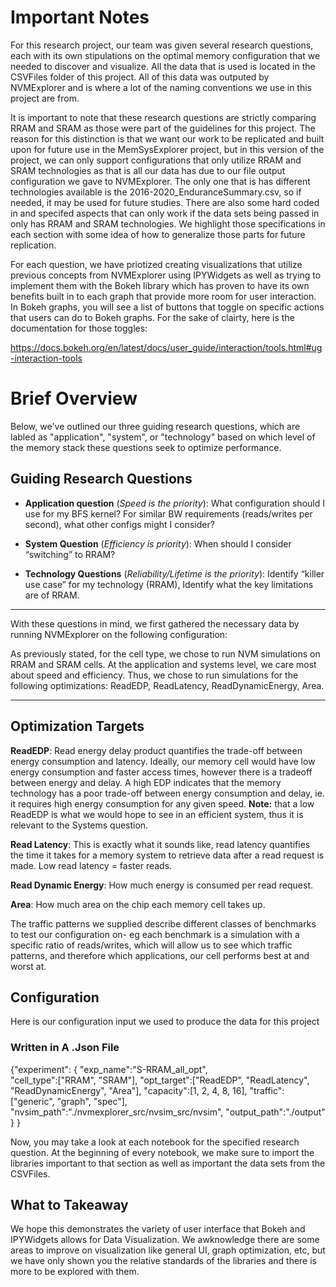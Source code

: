 # **Important Notes**

For this research project, our team was given several research questions, each with its own stipulations on the optimal memory configuration that we needed to discover and visualize. All the data that is used is located in the CSVFiles folder of this project. All of this data was outputed by NVMExplorer and is where a lot of the naming conventions we use in this project are from. 

It is important to note that these research questions are strictly comparing RRAM and SRAM as those were part of the guidelines for this project. The reason for this distinction is that we want our work to be replicated and built upon for future use in the MemSysExplorer project, but in this version of the project, we can only support configurations that only utilize RRAM and SRAM technologies as that is all our data has due to our file output configuration we gave to NVMExplorer. The only one that is has different technologies available is the 2016-2020_EnduranceSummary.csv, so if needed, it may be used for future studies. There are also some hard coded in and specifed aspects that can only work if the data sets being passed in only has RRAM and SRAM technologies. We highlight those specifications in each section with some idea of how to generalize those parts for future replication.

For each question, we have priotized creating visualizations that utilize previous concepts from NVMExplorer using IPYWidgets as well as trying to implement them with the Bokeh library which has proven to have its own benefits built in to each graph that provide more room for user interaction. In Bokeh graphs, you will see a list of buttons that toggle on specific actions that users can do to Bokeh graphs. For the sake of clairty, here is the documentation for those toggles:

https://docs.bokeh.org/en/latest/docs/user_guide/interaction/tools.html#ug-interaction-tools

# **Brief Overview**
Below, we've outlined our three guiding research questions, which are labled as "application", "system", or "technology" based on which level of the memory stack these questions seek to optimize performance.

## **Guiding Research Questions**

*   **Application question** (*Speed is the priority*): What configuration should I use for my BFS kernel?  For similar BW requirements (reads/writes per second), what other configs might I consider?

*  **System Question** (*Efficiency is priority*): When should I consider “switching” to RRAM?

*  **Technology Questions** (*Reliability/Lifetime is the priority*): Identify “killer use case” for my technology (RRAM), Identify what the key limitations are of RRAM.

__________
With these questions in mind, we first gathered the necessary data by running NVMExplorer on the following configuration:

As previously stated, for the cell type, we chose to run NVM simulations on RRAM and SRAM cells. At the application and systems level, we care most about speed and efficiency. Thus, we chose to run simulations for the following optimizations: ReadEDP, ReadLatency, ReadDynamicEnergy, Area.
_____

## **Optimization Targets**

**ReadEDP**: Read energy delay product quantifies the trade-off between energy consumption and latency. Ideally, our memory cell would have low energy consumption and faster access times, however there is a tradeoff between energy and delay. A high EDP indicates that the memory technology has a poor trade-off between energy consumption and delay, ie. it requires high energy consumption for any given speed. 
**Note:** that a low ReadEDP is what we would hope to see in an efficient system, thus it is relevant to the Systems question.

**Read Latency**: This is exactly what it sounds like, read latency quantifies the time it takes for a memory system to retrieve data after a read request is made. Low read latency = faster reads.

**Read Dynamic Energy**: How much energy is consumed per read request.

**Area**: How much area on the chip each memory cell takes up.

The traffic patterns we supplied describe different classes of benchmarks to test our configuration on- eg each benchmark is a simulation with a specific ratio of reads/writes, which will allow us to see which traffic patterns, and therefore which applications, our cell performs best at and worst at.

## **Configuration**

Here is our configuration input we used to produce the data for this project

### Written in A .Json File
{"experiment": {
    "exp_name":"S-RRAM_all_opt",  
    "cell_type":["RRAM", "SRAM"],
    "opt_target":["ReadEDP", "ReadLatency", "ReadDynamicEnergy", "Area"],
    "capacity":[1, 2, 4, 8, 16],
    "traffic":["generic", "graph", "spec"],
    "nvsim_path":"./nvmexplorer_src/nvsim_src/nvsim",
    "output_path":"./output"
}
} 

Now, you may take a look at each notebook for the specified research question. At the beginning of every notebook, we make sure to import the libraries important to that section as well as important the data sets from the CSVFiles.

## What to Takeaway
We hope this demonstrates the variety of user interface that Bokeh and IPYWidgets allows for Data Visualization. We awknowledge there are some areas to improve on visualization like general UI, graph optimization, etc, but we have only shown you the relative standards of the libraries and there is more to be explored with them. 
